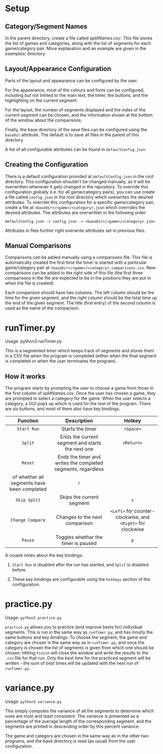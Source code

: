 # Setup

## Category/Segment Names
In the parent directory, create a file called *splitNames.csv*. This 
file stores the list of games and categories, along with the list
of segments for each game/category pair.  More explanation and an 
example are given in the *examples/* directory.

## Layout/Appearance Configuration

Parts of the layout and appearance can be configured by the user.

For the appearance, most of the colours and fonts can be
configured, including but not limited to the main text, the timer,
the buttons, and the highlighting on the current segment.

For the layout, the number of segments displayed and the index of
the current segment can be chosen, and the information shown at the
bottom of the window about the comparisons.

Finally, the base directory of the save files can be configured
using the `baseDir` attribute. The default is to save all files in
the parent of this directory.

A list of all configurable attributes can be found in
`defaultConfig.json`.

## Creating the Configuration

There is a default configuration provided at `defaultConfig.json`
in the root directory. This configuration shouldn't be changed
manually, as it will be overwritten whenever it gets changed in the
repository. To override this configuration globally
(i.e. for all game/category pairs), you can use create a file 
called `config.json` in the root directory which overwrites the
desired attributes. To override this configuration for a specific
game/category pair, create a file at
`<baseDir>/<game>/<category>.json` which overrides the desired
attributes. The attributes are overwritten in the following order:

```
defaultConfig.json -> config.json -> <baseDir>/<game>/<category>.json
```

Attributes in files further right overwrite attributes set in
previous files.

## Manual Comparisons

Comparisons can be added manually using a comparisons file. This
file is automatically created the first time the timer is started
with a particular game/category pair at
`<baseDir>/<game>/<category>_comparisons.csv`. New comparisons can
be added to the right side of this file (the first three
comparisons in the file are expected to be in the positions they
are put in when the file is created). 

Each comparison should have two columns. The left column should be
the time for the given segment, and the right column should be the
total time up the end of the given segment. The title (first entry)
of the second column is used as the name of the comparison.

# runTimer.py

Usage: python3 runTimer.py

This is a segmented timer which keeps track of segments and stores
them in a CSV file when the program is completed (either when the
final segment is completed or when the user terminates the
program).

## How it works

The program starts by prompting the user to choose a game from
those in the first column of *splitNames.csv*. Once the user has
chosen a game, they are prompted to select a category for the game.
When the user selects a category, a GUI pops up which is used for
the rest of the program. There are six buttons, and most of them
also have key bindings.

|Function|Description|Hotkey|
|:------:|:---------:|:----:|
|`Start Run`|Starts the timer|`<Space>`|
|`Split`|Ends the current segment and starts the next one|`<Return>`|
|`Reset`|Ends the timer and writes the completed segments, regardless
of whether all segments have been completed|`r`|
|`Skip Split`|Skips the current segment|`s`|
|`Change Compare`|Changes to the next comparison|`<Left>` for counter-clockwise, and `<Right>` for clockwise|
|`Pause`|Toggles whether the timer is paused|`p`|

A couple notes about the key bindings:

1. `Start Run` is disabled after the run has started, and `Split`
is disabled before.

2. These key bindings are configurable using the `hotkeys`
section of the configuration.

# practice.py

Usage: `python3 practice.py`

`practice.py` allows you to practice (and improve bests for)
individual segments. This is run in the same way as `runTimer.py`,
and has mostly the same buttons and key bindings. To choose the
segment, the game and category are chosen in the same way as in
`runTimer.py`, and once the category is chosen the list of segments
is given from which one should be chosen. Hitting `Finish`
will close the window and write the results to the `.csv` file for
that run. Only the best time for the practiced segment will be
written - the sum of best times will be updated with the next run
of `runTimer.py`.

# variance.py

Usage: `python3 variance.py`

This simply computes the variance of all the segments to determine
which ones are most and least consistent. The variance is presented
as a percentage of the average length of the corresponding segment,
and the segments are printed in descending order by this percent
variance.

The game and category are chosen in the same way as in the other
two programs, and the base directory is read (as usual) from the
user configuration.
